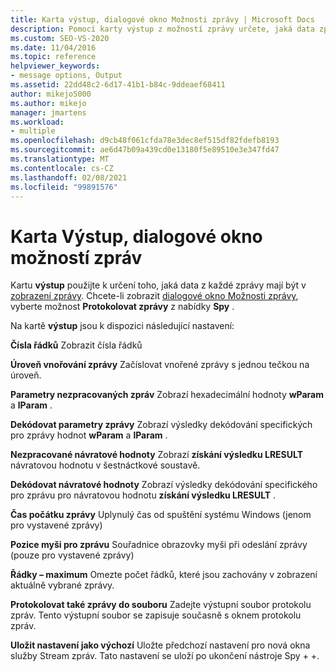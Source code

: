 ```yaml
---
title: Karta výstup, dialogové okno Možnosti zprávy | Microsoft Docs
description: Pomocí karty výstup z možností zprávy určete, jaká data zprávy se zobrazí v zobrazení zprávy. Tento článek popisuje dostupná nastavení.
ms.custom: SEO-VS-2020
ms.date: 11/04/2016
ms.topic: reference
helpviewer_keywords:
- message options, Output
ms.assetid: 22dd48c2-6d17-41b1-b84c-9ddeaef68411
author: mikejo5000
ms.author: mikejo
manager: jmartens
ms.workload:
- multiple
ms.openlocfilehash: d9cb48f061cfda78e3dec8ef515df82fdefb8193
ms.sourcegitcommit: ae6d47b09a439cd0e13180f5e89510e3e347fd47
ms.translationtype: MT
ms.contentlocale: cs-CZ
ms.lasthandoff: 02/08/2021
ms.locfileid: "99891576"
---
```

# <a name="output-tab-message-options-dialog-box"></a>Karta Výstup, dialogové okno možností zpráv
Kartu **výstup** použijte k určení toho, jaká data z každé zprávy mají být v [zobrazení zprávy](../debugger/messages-view.md). Chcete-li zobrazit [dialogové okno Možnosti zprávy](../debugger/message-options-dialog-box.md), vyberte možnost **Protokolovat zprávy** z nabídky **Spy** .

 Na kartě **výstup** jsou k dispozici následující nastavení:

 **Čísla řádků** Zobrazit čísla řádků

 **Úroveň vnořování zprávy** Začíslovat vnořené zprávy s jednou tečkou na úroveň.

 **Parametry nezpracovaných zpráv** Zobrazí hexadecimální hodnoty **wParam** a **lParam** .

 **Dekódovat parametry zprávy** Zobrazí výsledky dekódování specifických pro zprávy hodnot **wParam** a **lParam** .

 **Nezpracované návratové hodnoty** Zobrazí **získání výsledku LRESULT** návratovou hodnotu v šestnáctkové soustavě.

 **Dekódovat návratové hodnoty** Zobrazí výsledky dekódování specifického pro zprávu pro návratovou hodnotu **získání výsledku LRESULT** .

 **Čas počátku zprávy** Uplynulý čas od spuštění systému Windows (jenom pro vystavené zprávy)

 **Pozice myši pro zprávu** Souřadnice obrazovky myši při odeslání zprávy (pouze pro vystavené zprávy)

 **Řádky – maximum** Omezte počet řádků, které jsou zachovány v zobrazení aktuálně vybrané zprávy.

 **Protokolovat také zprávy do souboru** Zadejte výstupní soubor protokolu zpráv. Tento výstupní soubor se zapisuje současně s oknem protokolu zpráv.

 **Uložit nastavení jako výchozí** Uložte předchozí nastavení pro nová okna služby Stream zpráv. Tato nastavení se uloží po ukončení nástroje Spy + +.
